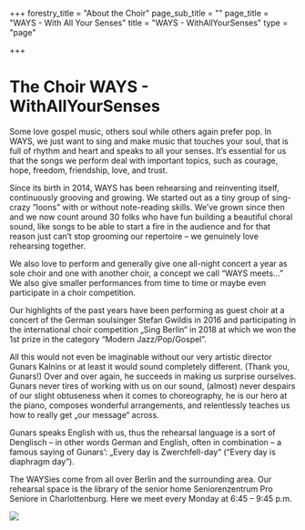 +++
forestry_title = "About the Choir"
page_sub_title = ""
page_title = "WAYS - With All Your Senses"
title = "WAYS - WithAllYourSenses"
type = "page"

+++
# The Choir WAYS - WithAllYourSenses

Some love gospel music, others soul while others again prefer pop. In WAYS, we just want to sing and make music that touches your soul, that is full of rhythm and heart and speaks to all your senses. It’s essential for us that the songs we perform deal with important topics, such as courage, hope, freedom, friendship, love, and trust.

Since its birth in 2014, WAYS has been rehearsing and reinventing itself, continuously grooving and growing. We started out as a tiny group of sing-crazy ”loons” with or without note-reading skills. We’ve grown since then and we now count around 30 folks who have fun building a beautiful choral sound, like songs to be able to start a fire in the audience and for that reason just can’t stop grooming our repertoire – we genuinely love rehearsing together.

We also love to perform and generally give one all-night concert a year as sole choir and one with another choir, a concept we call “WAYS meets...” We also give smaller performances from time to time or maybe even participate in a choir competition.

Our highlights of the past years have been performing as guest choir at a concert of the German soulsinger Stefan Gwildis in 2016 and participating in the international choir competition „Sing Berlin“ in 2018 at which we won the 1st prize in the category “Modern Jazz/Pop/Gospel”.

All this would not even be imaginable without our very artistic director Gunars Kalnins or at least it would sound completely different. (Thank you, Gunars!) Over and over again, he succeeds in making us surprise ourselves. Gunars never tires of working with us on our sound, (almost) never despairs of our slight obtuseness when it comes to choreography, he is our hero at the piano, composes wonderful arrangements, and relentlessly teaches us how to really get „our message“ across.

Gunars speaks English with us, thus the rehearsal language is a sort of Denglisch – in other words German and English, often in combination – a famous saying of Gunars’: „Every day is Zwerchfell-day“ (“Every day is diaphragm day”).

The WAYSies come from all over Berlin and the surrounding area. Our rehearsal space is the library of the senior home Seniorenzentrum Pro Seniore in Charlottenburg. Here we meet every Monday at 6:45 – 9:45 p.m.

![](https://res.cloudinary.com/ways-choir/image/upload/v1555003937/WAYS-alle-20190223b.jpg)